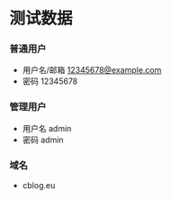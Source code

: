 # 测试数据

### 普通用户
- 用户名/邮箱 12345678@example.com
- 密码 12345678
### 管理用户
- 用户名 admin
- 密码 admin
### 域名
- cblog.eu